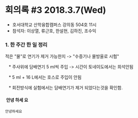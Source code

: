 # 회의록 #3 2018.3.7(Wed)

  * 호서대학교 산학융합캠퍼스 강의동 504호 11시
  * 참석자: 이상열, 류근호, 한설현, 김하진, 조수익

### 1. 한 주간 한 일 정리

 적은 "물"로 연기가 제거 가능한지 -> "수증기나 물방울로 시험"

    * 주사위에 담배연기 5 ml씩 주입 -> 시간이 토네이도에서는 희석안됨
    
    * 5 ml + 16 L에서는 호스로 주입이 안됨
    
    * 회전방식에 실험에서는 담배연기가 제거 되었다는것을 확인함.
####  안녕 하세 요

```
안녕하세요
```
